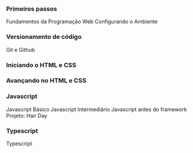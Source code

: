 ### Primeiros passos
Fundamentos da Programação Web
Configurando o Ambiente

### Versionamento de código
Git e Github

### Iniciando o HTML e CSS 


### Avançando no HTML e CSS


### Javascript
Javascript Básico
Javascript Intermediário
Javascript antes do framework
Projeto: Hair Day

### Typescript
Typescript